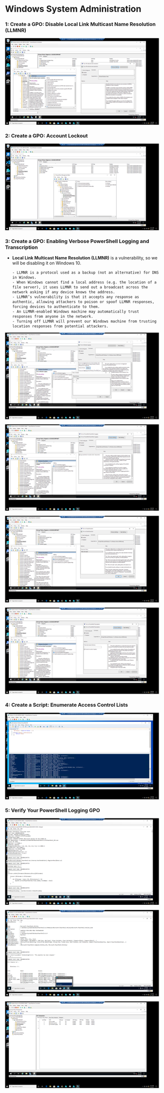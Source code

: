 # Windows System Administration

### 1: Create a GPO: Disable Local Link Multicast Name Resolution (LLMNR)

![1](https://github.com/dsteves28/CyberSecurity-Bootcamp/blob/main/07.%20Windows%20Administration%20and%20Hardening/1.PNG)

### 2: Create a GPO: Account Lockout

![2](https://github.com/dsteves28/CyberSecurity-Bootcamp/blob/main/07.%20Windows%20Administration%20and%20Hardening/2.PNG)

### 3: Create a GPO: Enabling Verbose PowerShell Logging and Transcription
- **Local Link Multicast Name Resolution (LLMNR)** is a vulnerability, so we will be disabling it on Windows 10.
      
      - LLMNR is a protocol used as a backup (not an alternative) for DNS in Windows.
      - When Windows cannot find a local address (e.g. the location of a file server), it uses LLMNR to send out a broadcast across the network asking if any device knows the address.
      - LLMNR’s vulnerability is that it accepts any response as authentic, allowing attackers to poison or spoof LLMNR responses, forcing devices to authenticate to them.
      - An LLMNR-enabled Windows machine may automatically trust responses from anyone in the network.
      - Turning off LLMNR will prevent our Windows machine from trusting location responses from potential attackers.

![3.2](https://github.com/dsteves28/CyberSecurity-Bootcamp/blob/main/07.%20Windows%20Administration%20and%20Hardening/3.2.PNG)

![3.3](https://github.com/dsteves28/CyberSecurity-Bootcamp/blob/main/07.%20Windows%20Administration%20and%20Hardening/3.3.PNG)

![3.4](https://github.com/dsteves28/CyberSecurity-Bootcamp/blob/main/07.%20Windows%20Administration%20and%20Hardening/3.4.PNG)

![3.5](https://github.com/dsteves28/CyberSecurity-Bootcamp/blob/main/07.%20Windows%20Administration%20and%20Hardening/3.5.PNG)

### 4: Create a Script: Enumerate Access Control Lists

![4](https://github.com/dsteves28/CyberSecurity-Bootcamp/blob/main/07.%20Windows%20Administration%20and%20Hardening/4.PNG)

### 5: Verify Your PowerShell Logging GPO

![5.0](https://github.com/dsteves28/CyberSecurity-Bootcamp/blob/main/07.%20Windows%20Administration%20and%20Hardening/5.0.PNG)

![5.1](https://github.com/dsteves28/CyberSecurity-Bootcamp/blob/main/07.%20Windows%20Administration%20and%20Hardening/5.1.PNG)

![GPO_GC_Computers](https://github.com/dsteves28/CyberSecurity-Bootcamp/blob/main/07.%20Windows%20Administration%20and%20Hardening/GPO%20GC%20Computers.PNG)